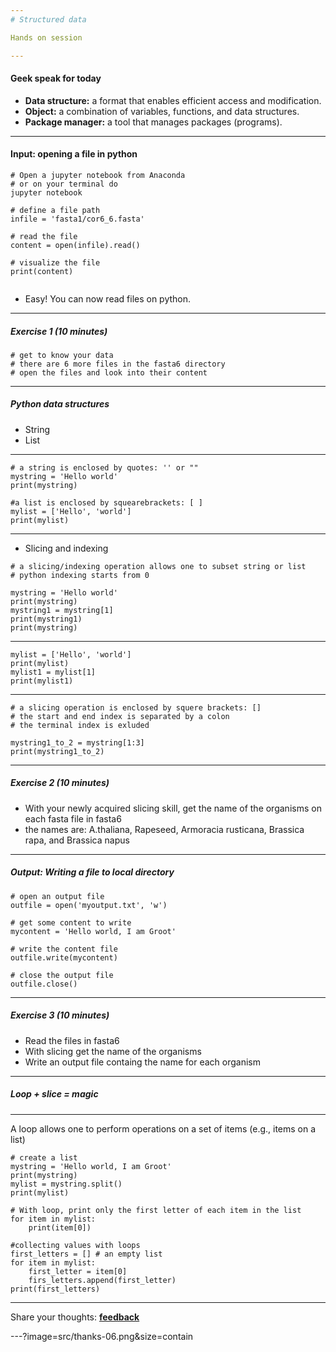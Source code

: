 ```yaml
---
# Structured data

Hands on session

---
```

####  Geek speak for today
- **Data structure:**  a format that enables efficient access and modification.
- **Object:** a combination of variables, functions, and data structures.
- **Package manager:** a tool that manages packages (programs).


---
#### Input: opening a file in python

```
# Open a jupyter notebook from Anaconda
# or on your terminal do
jupyter notebook

# define a file path
infile = 'fasta1/cor6_6.fasta'

# read the file
content = open(infile).read()

# visualize the file
print(content)


```

- Easy! You can now read files on python.

---
##### Exercise 1 (10 minutes)

```
# get to know your data
# there are 6 more files in the fasta6 directory
# open the files and look into their content

```

---
##### Python data structures

* String
* List

---
```
# a string is enclosed by quotes: '' or ""
mystring = 'Hello world'
print(mystring)

#a list is enclosed by squearebrackets: [ ]
mylist = ['Hello', 'world']
print(mylist)

```

---
* Slicing and indexing

```
# a slicing/indexing operation allows one to subset string or list
# python indexing starts from 0

mystring = 'Hello world'
print(mystring)
mystring1 = mystring[1]
print(mystring1)
print(mystring)
```
---
```
mylist = ['Hello', 'world']
print(mylist)
mylist1 = mylist[1]
print(mylist1)
```
---
```
# a slicing operation is enclosed by squere brackets: []
# the start and end index is separated by a colon
# the terminal index is exluded

mystring1_to_2 = mystring[1:3]
print(mystring1_to_2)
```
---
##### Exercise 2 (10 minutes)
- With your newly acquired slicing skill, get the name of the organisms on each fasta file in fasta6
- the names are: A.thaliana, Rapeseed, Armoracia rusticana, Brassica rapa, and Brassica napus


---
##### Output: Writing a file to local directory

```
# open an output file
outfile = open('myoutput.txt', 'w')

# get some content to write
mycontent = 'Hello world, I am Groot'

# write the content file 
outfile.write(mycontent)

# close the output file
outfile.close()
```


---
##### Exercise 3 (10 minutes)
- Read the files in fasta6
- With slicing get the name of the organisms
- Write an output file containg the name for each organism


---
##### Loop + slice = magic 


---
A loop allows one to perform operations on a set of items (e.g., items on a list) 

```
# create a list
mystring = 'Hello world, I am Groot'
print(mystring)
mylist = mystring.split()
print(mylist)

# With loop, print only the first letter of each item in the list
for item in mylist:
	print(item[0])

#collecting values with loops
first_letters = [] # an empty list
for item in mylist:
	first_letter = item[0]
	firs_letters.append(first_letter)
print(first_letters)

```

---
Share your thoughts: [**feedback**](https://docs.google.com/forms/d/e/1FAIpQLSf3Q05NBO8jELU_6uLeobsRcvbNUBpwPRU3OPivHoukbDZmlQ/viewform)

---?image=src/thanks-06.png&size=contain




